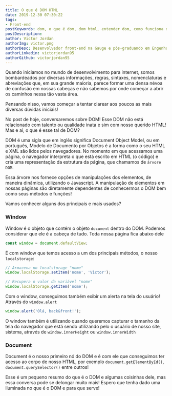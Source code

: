 ```yaml
---
title: O que é DOM HTML
date: 2019-12-30 07:30:22
tags:
- Front-end
postKeywords: dom, o que é dom, dom html, entender dom, como funciona dom, dom web, web, front-end
postDescription:
author: Victor Jordan
authorImg: victor.png
authorDesc: Desenvolvedor front-end na Gauge e pós-graduando em Engenharia de Software pela PUC-MG e formado em Banco de Dados pela Fatec, apaixonado por usabilidade, performance e UX!
authorLinkedin: victorjordan95
authorGithub: victorjordan95
---
```


Quando iniciamos no mundo de desenvolvimento para internet, somos bombardeados por diversas informações, regras, sintaxes, nomenclaturas e abreviações que, em sua grande maioria, parece formar uma densa névoa de confusão em nossas cabeças e não sabemos por onde começar a abrir os caminhos nessa tão vasta área.

Pensando nisso, vamos começar a tentar clarear aos poucos as mais diversas dúvidas iniciais! 

No post de hoje, conversaremos sobre DOM! Esse DOM não está relacionado com talento ou qualidade inata e sim com nosso querido HTML!
Mas e aí, o que é esse tal de DOM?

<!-- more -->

DOM é uma sigla que em inglês significa Document Object Model, ou em português, Modelo de Documento por Objetos é a forma como o seu HTML e XML são lidos pelos navegadores.
No momento em que acessamos uma página, o navegador interpreta o que está escrito em HTML (o código) e cria uma representação da estrutura da página, que chamamos de `árvore DOM`.

Essa árvore nos fornece opções de manipulações dos elementos, de maneira dinâmica, utilizando o Javascript.
A manipulação de elementos em nossas páginas são diretamente dependentes de conhecermos o DOM bem como seus métodos e funções!

Vamos conhecer alguns dos principais e mais usados?

### Window

Window é o objeto que contém o objeto `document` dentro do DOM. Podemos considerar que ele é a cabeça de tudo. 
Toda nossa página fica abaixo dele

```javascript
const window = document.defaultView;
```

É com window que temos acesso a um dos principais métodos, o nosso `localstorage`:

```javascript
// Armazena no localstorage "nome"
window.localStorage.setItem('nome', 'Victor');

// Recupera o valor da variável "nome"
window.localStorage.getItem('nome');
```

Com o window, conseguimos também exibir um alerta na tela do usuário! Através do `window.alert`

```javascript
window.alert('Olá, back&front!');
```


O window também é utilizando quando queremos capturar o tamanho da tela do navegador que está sendo utilizando pelo o usuário de nosso site, sistema, através de `window.innerHeight` ou `window.innerWidth`

### Document

Document é o nosso primeiro nó do DOM e é com ele que conseguimos ter acesso ao corpo de nosso HTML, por exemplo `document.getElementById()`, `document.querySelector()` entre outros!

Esse é um pequeno resumo do que é o DOM e algumas coisinhas dele, mas essa conversa pode se delongar muito mais!
Espero que tenha dado uma iluminada no que é o DOM e para que serve!
